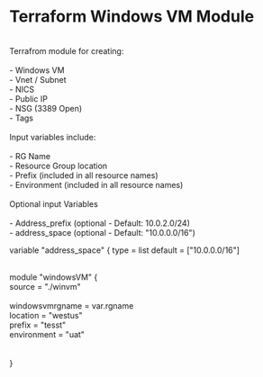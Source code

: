 # Terraform Windows VM Module

<br>Terrafrom module for creating:
<br>
<br>- Windows VM
<br>- Vnet / Subnet
<br>- NICS
<br>- Public IP
<br>- NSG (3389 Open)
<br>- Tags 
<br>
<br>Input variables include:
<br>
<br>- RG Name
<br>- Resource Group location
<br>- Prefix (included in all resource names)
<br>- Environment (included in all resource names)
<br>
<br>Optional input Variables
<br>
<br>- Address_prefix (optional - Default: 10.0.2.0/24)
<br>- address_space (optional - Default: "10.0.0.0/16")


variable "address_space" {
    type = list
    default = ["10.0.0.0/16"]

<br>module "windowsVM" {
<br>  source = "./winvm"
<br>
<br>  windowsvmrgname = var.rgname
<br>  location = "westus"
<br>  prefix = "tesst"
<br>  environment = "uat"
<br>  
<br>}
